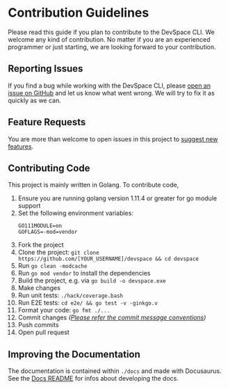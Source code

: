 # Contribution Guidelines
Please read this guide if you plan to contribute to the DevSpace CLI. We welcome any kind of contribution. No matter if you are an experienced programmer or just starting, we are looking forward to your contribution.

## Reporting Issues
If you find a bug while working with the DevSpace CLI, please [open an issue on GitHub](https://github.com/loft-sh/devspace/issues/new?labels=kind%2Fbug&template=bug-report.md&title=Bug:) and let us know what went wrong. We will try to fix it as quickly as we can.

## Feature Requests
You are more than welcome to open issues in this project to [suggest new features](https://github.com/loft-sh/devspace/issues/new?labels=kind%2Ffeature&template=feature-request.md&title=Feature%20Request:).

## Contributing Code
This project is mainly written in Golang. To contribute code,
1. Ensure you are running golang version 1.11.4 or greater for go module support
2. Set the following environment variables:
    ```
    GO111MODULE=on
    GOFLAGS=-mod=vendor
    ```
3. Fork the project
4. Clone the project: `git clone https://github.com/[YOUR_USERNAME]/devspace && cd devspace`
5. Run `go clean -modcache`
6. Run `go mod vendor` to install the dependencies
7. Build the project, e.g. via `go build -o devspace.exe`
8. Make changes
9.  Run unit tests: `./hack/coverage.bash`
10. Run E2E tests: `cd e2e/ && go test -v -ginkgo.v`
11. Format your code: `go fmt ./...`
12. Commit changes *([Please refer the commit message conventions](https://www.conventionalcommits.org/en/v1.0.0/))*
13. Push commits
14. Open pull request

## Improving the Documentation
The documentation is contained within `./docs` and made with Docusaurus. See the [Docs README](./docs) for infos about developing the docs.
